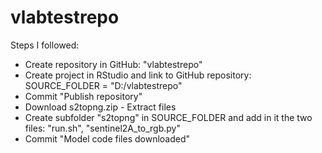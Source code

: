 # vlabtestrepo

Steps I followed:
- Create repository in GitHub: "vlabtestrepo"
- Create project in RStudio and link to GitHub repository: SOURCE_FOLDER = "D:/vlabtestrepo"
- Commit "Publish repository"
- Download s2topng.zip - Extract files
- Create subfolder "s2topng" in SOURCE_FOLDER and add in it the two files: "run.sh", "sentinel2A_to_rgb.py"
- Commit "Model code files downloaded"